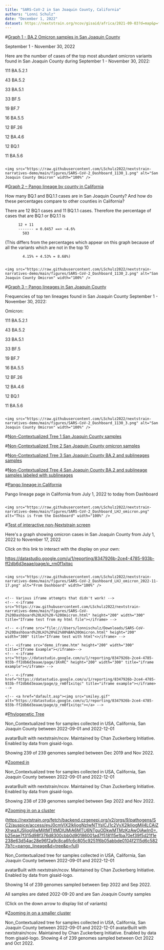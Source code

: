 ```yaml
---
title: "SARS-CoV-2 in San Joaquin County, California"
authors: "Lonni Schulz"
date: "December 1, 2022"
dataset: https://nextstrain.org/ncov/gisaid/africa/2021-09-03?d=map&p=full
---
```



#[Graph 1 - BA.2 Omicron samples in San Joaquin County](https://nextstrain.org/ncov/gisaid/africa/2021-09-03?d=map&p=full)

September 1 - November 30, 2022

Here are the number of cases of the top most abundant omicron variants found in San Joaquin County during September 1 - November 30, 2022:

111 BA.5.2.1

 43 BA.5.2
 
 33 BA.5.1
 
 33 BF.5
 
 19 BF.7
 
 16 BA.5.5
 
 12 BF.26
 
 12 BA.4.6
 
 12 BQ.1
 
 11 BA.5.6

```auspiceMainDisplayMarkdown

<img src="https://raw.githubusercontent.com/LSchulz2022/nextstrain-narratives-demo/main/figures/SARS-CoV-2_Dashboard_1130_1.png" alt="San Joaquin County Omicron" width="100%" />

```

#[Graph 2 – Pango lineage by county in California](https://nextstrain.org/ncov/gisaid/africa/2021-09-03?d=map&p=full)

How many BQ.1 and BQ.1.1 cases are in San Joaquin County?
And how do these percentages compare to other counties in California?

There are 12 BQ.1 cases and 11 BQ.1.1 cases.
Therefore the percentage of cases that are BQ.1 or BQ.1.1 is

          12 + 11
          ------- = 0.0457 ==> ~4.6%
            503
            
(This differs from the percentages which appear on this graph because of all the variants which are not in the top 10


            4.15% + 4.53% = 8.68%)

```auspiceMainDisplayMarkdown

<img src="https://raw.githubusercontent.com/LSchulz2022/nextstrain-narratives-demo/main/figures/SARS-CoV-2_Dashboard_1130_2.png" alt="San Joaquin County Omicron" width="100%" />

```

#[Graph 3 – Pango lineages in San Joaquin County](https://nextstrain.org/ncov/gisaid/africa/2021-09-03?d=map&p=full)

Frequencies of top ten lineages found in San Joaquin County
September 1 - November 30, 2022:

Omicron:

 111   BA.5.2.1
 
  43   BA.5.2
  
  33   BA.5.1
  
  33   BF.5
  
  19   BF.7
  
  16   BA.5.5
  
  12   BF.26
  
  12   BA.4.6
  
  12   BQ.1
  
  11   BA.5.6


```auspiceMainDisplayMarkdown

<img src="https://raw.githubusercontent.com/LSchulz2022/nextstrain-narratives-demo/main/figures/SARS-CoV-2_Dashboard_1130_3.png" alt="San Joaquin County Omicron" width="100%" />

```





#[Non-Contextualized Tree 1 San Joaquin County samples](https://nextstrain.org/ncov/gisaid/africa/2021-09-03?d=map&p=full)

#[Non-Contextualized Tree 2 San Joaquin County omicron samples](https://nextstrain.org/ncov/gisaid/africa/2021-09-03?d=map&p=full)

#[Non-Contextualized Tree 3 San Joaquin County BA.2 and sublineages samples](https://nextstrain.org/ncov/gisaid/africa/2021-09-03?d=map&p=full)

#[Non-Contextualized Tree 4 San Joaquin County BA.2 and sublineage samples labeled with sublineages](https://nextstrain.org/ncov/gisaid/africa/2021-09-03?d=map&p=full)



































<!-- #[Omicron samples in San Joaquin County since January 1, 2022](https://nextstrain.org/ncov/gisaid/africa/2021-09-03?d=map&p=full) -->

<!-- left-side content -->

<!-- hidden comment -->

#[Pango lineage in California](https://nextstrain.org/ncov/gisaid/africa/2021-09-03?d=map&p=full)

Pango lineage page in California from July 1, 2022 to today from Dashboard

```auspiceMainDisplayMarkdown

<img src="https://raw.githubusercontent.com/LSchulz2022/nextstrain-narratives-demo/main/figures/SARS-CoV-2_Dashboard_LHJ_omicron.png" alt="This is from the Dashboard" width="100%" />

```



#[Test of interactive non-Nextstrain screen](https://nextstrain.org/ncov/gisaid/africa/2021-09-03?d=map&p=full)


Here's a graph showing omicron cases in San Joaquin County from July 1, 2022 to November 17, 2022

Click on this link to interact with the display on your own:

https://datastudio.google.com/u/1/reporting/8347926b-2ce4-4785-933b-ff2db6d3eaae/page/p_rm0f1xitqc

<!-- https://datastudio.google.com/u/1/reporting/8347926b-2ce4-4785-933b-ff2db6d3eaae/page/p_rm0f1xitqc -->


```auspiceMainDisplayMarkdown

<img src="https://raw.githubusercontent.com/LSchulz2022/nextstrain-narratives-demo/main/figures/SARS-CoV-2_Dashboard_LHJ_omicron_2022-11-17.png" alt="From Dashboard" width="100%" />


<!-- Various iframe attempts that didn't work! -->
<!-- <-iframe src="https://raw.githubusercontent.com/LSchulz2022/nextstrain-narratives-demo/main/figures/SARS-CoV-2%20Dashboard%20LHJ%20›%20Omicron.html" height="200" width="300" title="Iframe test from my html file"></iframe> -->

<!-- <-iframe src="file:///Users/lonnischulz/Downloads/SARS-CoV-2%20Dashboard%20LHJ%20%E2%80%BA%20Omicron.html" height="200" width="300" title="Iframe test with html"<>/iframe> -->

<!-- <iframe src="demo_iframe.htm" height="200" width="300" title="Iframe Example"></iframe>-->
<!-- <-iframe src="https://datastudio.google.com/u/1/reporting/8347926b-2ce4-4785-933b-ff2db6d3eaae/page/1KnRC" height="200" width="300" title="iframe example"></iframe> -->

<!-- <-iframe href="https://datastudio.google.com/u/1/reporting/8347926b-2ce4-4785-933b-ff2db6d3eaae/page/p_rm0f1xitqc" title="iframe example"></iframe> -->

<!-- <a href="dafault.asp"><img src="smiley.gif" alt="https://datastudio.google.com/u/1/reporting/8347926b-2ce4-4785-933b-ff2db6d3eaae/page/p_rm0f1xitqc"></a> -->

```



#[Phylogenetic Tree](https://nextstrain.org/fetch/backend.czgenepi.org/v2/orgs/9/pathogens/SC2/auspice/access/eyJ0cmVlX2lkIjogNzIwNTYsICJ1c2VyX2lkIjogMjI4LCAiZXhwaXJ5IjogIjIwMjItMTItMDlUMjA6MTU6NTguODkwMTMzKzAwOjAwIn0=.b25eae7f315d98f376d8300cbb0d90186001ad7f518115e1ba70ef39f5d21f1e238e63d54ac28e96f2a9c8ca6fc6c805c9251f6b05abbde0104f2115d6c5827b?c=pango_lineage&d=tree&p=full)


<!--(https://nextstrain.org/fetch/backend.czgenepi.org/v2/orgs/9/pathogens/SC2/auspice/access/eyJ0cmVlX2lkIjogNzIwNTYsICJ1c2VyX2lkIjogMjI4LCAiZXhwaXJ5IjogIjIwMjItMTItMDlUMjA6MTU6NTguODkwMTMzKzAwOjAwIn0=.b25eae7f315d98f376d8300cbb0d90186001ad7f518115e1ba70ef39f5d21f1e238e63d54ac28e96f2a9c8ca6fc6c805c9251f6b05abbde0104f2115d6c5827b?c=pango_lineage&d=tree,entropy&p=full) -->


Non_Contextualized tree for samples collected in USA, California, San Joaquin County between 2022-09-01 and 2022-12-01


avatarBuilt with nextstrain/ncov. Maintained by Chan Zuckerberg Initiative. Enabled by data from gisaid-logo.


Showing 239 of 239 genomes sampled between Dec 2019 and Nov 2022.




#[Zoomed in](https://nextstrain.org/fetch/backend.czgenepi.org/v2/orgs/9/pathogens/SC2/auspice/access/eyJ0cmVlX2lkIjogNzIwNTYsICJ1c2VyX2lkIjogMjI4LCAiZXhwaXJ5IjogIjIwMjItMTItMDlUMjE6MjU6MjAuNDAyNjUxKzAwOjAwIn0=.b3473b6101ef3a4b878620076ae245a186a1a6a2933a4572c308e6b7b6614218b3a00d9274996340a2d6e5516fab007d355e8a4bfa275a563d7c4f3a69301978?c=pango_lineage&d=tree&label=clade:22B%20%28Omicron%29&p=full)



<!-- same tree, just no Wuhan sample -->
<!-- (https://nextstrain.org/fetch/backend.czgenepi.org/v2/orgs/9/pathogens/SC2/auspice/access/eyJ0cmVlX2lkIjogNzIwNTYsICJ1c2VyX2lkIjogMjI4LCAiZXhwaXJ5IjogIjIwMjItMTItMDlUMjA6MTU6NTguODkwMTMzKzAwOjAwIn0=.b25eae7f315d98f376d8300cbb0d90186001ad7f518115e1ba70ef39f5d21f1e238e63d54ac28e96f2a9c8ca6fc6c805c9251f6b05abbde0104f2115d6c5827b?c=pango_lineage&d=tree&label=clade:22B%20%28Omicron%29&p=full) -->







Non_Contextualized tree for samples collected in USA, California, San Joaquin County between 2022-09-01 and 2022-12-01


avatarBuilt with nextstrain/ncov. Maintained by Chan Zuckerberg Initiative. Enabled by data from gisaid-logo.


Showing 238 of 239 genomes sampled between Sep 2022 and Nov 2022.




#[Zooming in on a cluster](https://nextstrain.org/fetch/backend.czgenepi.org/v2/orgs/9/pathogens/SC2/auspice/access/eyJ0cmVlX2lkIjogNzIwNTYsICJ1c2VyX2lkIjogMjI4LCAiZXhwaXJ5IjogIjIwMjItMTItMTBUMTU6MzQ6MTguMzAyMzQxKzAwOjAwIn0=.e830bc68c4cd03721b0588b68c93115c6579d7ffef02350154fb9fc05bec56cf233b22f782f901dffca2dcd2f9a8d4bd09671a96a40dffcd896f0c8887edbb89?c=pango_lineage&d=tree&f_pango_lineage=BF.5&gt=ORF1b.1521S&p=full)


(https://nextstrain.org/fetch/backend.czgenepi.org/v2/orgs/9/pathogens/SC2/auspice/access/eyJ0cmVlX2lkIjogNzIwNTYsICJ1c2VyX2lkIjogMjI4LCAiZXhwaXJ5IjogIjIwMjItMTItMDlUMjA6MTU6NTguODkwMTMzKzAwOjAwIn0=.b25eae7f315d98f376d8300cbb0d90186001ad7f518115e1ba70ef39f5d21f1e238e63d54ac28e96f2a9c8ca6fc6c805c9251f6b05abbde0104f2115d6c5827b?c=pango_lineage&d=tree&p=full)




[
](https://nextstrain.org/fetch/backend.czgenepi.org/v2/orgs/9/pathogens/SC2/auspice/access/eyJ0cmVlX2lkIjogNzIwNTYsICJ1c2VyX2lkIjogMjI4LCAiZXhwaXJ5IjogIjIwMjItMTItMDlUMjA6MTU6NTguODkwMTMzKzAwOjAwIn0=.b25eae7f315d98f376d8300cbb0d90186001ad7f518115e1ba70ef39f5d21f1e238e63d54ac28e96f2a9c8ca6fc6c805c9251f6b05abbde0104f2115d6c5827b?c=pango_lineage&d=tree&p=full)



Non_Contextualized tree for samples collected in USA, California, San Joaquin County between 2022-09-01 and 2022-12-01


avatarBuilt with nextstrain/ncov. Maintained by Chan Zuckerberg Initiative. Enabled by data from gisaid-logo.


Showing 14 of 239 genomes sampled between Sep 2022 and Sep 2022.



All samples are dated 2022-09-20 and are San Joaquin County samples

(Click on the down arrow to display list of variants)




#[Zooming in on a smaller cluster](https://nextstrain.org/fetch/backend.czgenepi.org/v2/orgs/9/pathogens/SC2/auspice/access/eyJ0cmVlX2lkIjogNzIwNTYsICJ1c2VyX2lkIjogMjI4LCAiZXhwaXJ5IjogIjIwMjItMTItMDlUMjA6MTU6NTguODkwMTMzKzAwOjAwIn0=.b25eae7f315d98f376d8300cbb0d90186001ad7f518115e1ba70ef39f5d21f1e238e63d54ac28e96f2a9c8ca6fc6c805c9251f6b05abbde0104f2115d6c5827b?c=pango_lineage&d=tree&p=full)


Non_Contextualized tree for samples collected in USA, California, San Joaquin County between 2022-09-01 and 2022-12-01
avatarBuilt with nextstrain/ncov. Maintained by Chan Zuckerberg Initiative. Enabled by data from gisaid-logo.
Showing 4 of 239 genomes sampled between Oct 2022 and Oct 2022. 









<!-- (click on Pangolin lineage arrow to see list of lineages) -->






<!-- #[Introduction to phylogenetic trees](https://nextstrain.org/ncov/gisaid/africa/2021-09-03?d=map&p=full) -->

<!-- Text to be displayed in the left-hand panel. -->

<!-- - 1 - first point -->
<!-- - 2 - second point -->
<!-- - 3 - third point -->

<!-- ```auspiceMainDisplayMarkdown -->
<!-- # Introduction to phylogenetic trees -->

<!-- ## San Joaquin County SARS-COVID-2 cases -->

<!-- <img src="https://neherlab.org/talk_images/infection_tree_combined.png" alt="This is a representation of a transmission disease infection chain" width="100%" /> -->

<!-- ### Content. -->

<!-- ## More San Joaquin County SARS-COVID-2 cases -->

<!-- ### Some more extended content. -->

<!-- <img src="https://raw.githubusercontent.com/LSchulz2022/nextstrain-narratives-demo/main/figures/toy_alignment_tree.png" alt="This is a representation of an alignment and corresponding phylogeny" width="100%" /> -->

<!-- ``` -->
